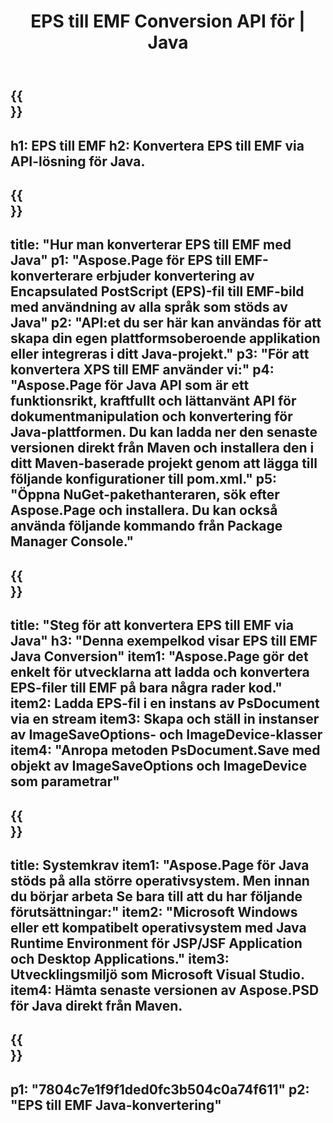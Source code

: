 ﻿---
translation: true
template: /_templates/_conversion-child-java.md
title: EPS till EMF Conversion API för | Java
url: /java/conversion/eps-to-emf/
description: Exempel på Java-konverteringskod för EPS-format till EMF-fil. Använd den här exempelkoden för att konvertera EPS till EMF inom alla Java-baserade webb- eller skrivbordsapplikationer.
informat: EPS
outformat: EMF
otherformats: XPS PS
---

{{<section banner>}}
---
h1: EPS till EMF
h2: Konvertera EPS till EMF via API-lösning för Java.
---

{{<section overview>}}
---
title: "Hur man konverterar EPS till EMF med Java"
p1: "Aspose.Page för EPS till EMF-konverterare erbjuder konvertering av Encapsulated PostScript (EPS)-fil till EMF-bild med användning av alla språk som stöds av Java"
p2: "API:et du ser här kan användas för att skapa din egen plattformsoberoende applikation eller integreras i ditt Java-projekt."
p3: "För att konvertera XPS till EMF använder vi:"
p4: "Aspose.Page för Java API som är ett funktionsrikt, kraftfullt och lättanvänt API för dokumentmanipulation och konvertering för Java-plattformen. Du kan ladda ner den senaste versionen direkt från Maven och installera den i ditt Maven-baserade projekt genom att lägga till följande konfigurationer till pom.xml."
p5: "Öppna NuGet-pakethanteraren, sök efter Aspose.Page och installera. Du kan också använda följande kommando från Package Manager Console."
---

{{<section feature1>}}
---
title: "Steg för att konvertera EPS till EMF via Java"
h3: "Denna exempelkod visar EPS till EMF Java Conversion"
item1: "Aspose.Page gör det enkelt för utvecklarna att ladda och konvertera EPS-filer till EMF på bara några rader kod."
item2: Ladda EPS-fil i en instans av PsDocument via en stream
item3: Skapa och ställ in instanser av ImageSaveOptions- och ImageDevice-klasser
item4: "Anropa metoden PsDocument.Save med objekt av ImageSaveOptions och ImageDevice som parametrar"
---

{{<section feature2>}}
---
title: Systemkrav
item1: "Aspose.Page för Java stöds på alla större operativsystem. Men innan du börjar arbeta Se bara till att du har följande förutsättningar:"
item2: "Microsoft Windows eller ett kompatibelt operativsystem med Java Runtime Environment för JSP/JSF Application och Desktop Applications."
item3: Utvecklingsmiljö som Microsoft Visual Studio.
item4: Hämta senaste versionen av Aspose.PSD för Java direkt från Maven.
---

{{<section gist>}}
---
p1: "7804c7e1f9f1ded0fc3b504c0a74f611"
p2: "EPS till EMF Java-konvertering"
---

